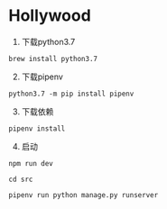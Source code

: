 # Hollywood

1. 下载python3.7

`brew install python3.7`

2. 下载pipenv

`python3.7 -m pip install pipenv`

3. 下载依赖

`pipenv install`

4. 启动

`npm run dev`

`cd src`

`pipenv run python manage.py runserver`